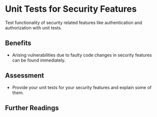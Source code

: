 # Unit Tests for Security Features

Test functionality of security related features like authentication and authorization with unit tests.

## Benefits

- Arising vulnerabilities due to faulty code changes in security features can be found immediately.

## Assessment

- Provide your unit tests for your security features and explain some of them.

## Further Readings